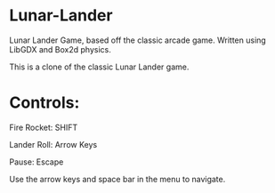 # Lunar-Lander
Lunar Lander Game, based off the classic arcade game. Written using LibGDX and Box2d physics. 


This is a clone of the classic Lunar Lander game. 

# Controls: 

Fire Rocket: SHIFT 

Lander Roll: Arrow Keys 

Pause: Escape

Use the arrow keys and space bar in the menu to navigate. 
